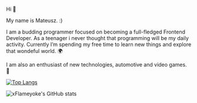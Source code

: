 Hi 👋

My name is Mateusz. :)

I am a budding programmer focused on becoming a full-fledged Frontend Developer. 
As a teenager i never thought that programming will be my daily activity. Currently I’m spending my free time to learn new things and explore that wondeful world.  🌍

I am also an enthusiast of new technologies, automotive and video games. 🚗

[![Top Langs](https://github-readme-stats.vercel.app/api/top-langs/?username=xflameyoke&layout=compact)](https://github.com/anuraghazra/github-readme-stats)
  
![xFlameyoke's GitHub stats](https://github-readme-stats.vercel.app/api?username=xflameyoke&show_icons=true) 




